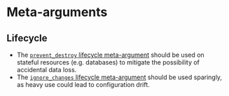 # Meta-arguments

## Lifecycle

- The [`prevent_destroy` lifecycle meta-argument](https://developer.hashicorp.com/terraform/language/meta-arguments/lifecycle#prevent_destroy) should be used on stateful resources (e.g. databases) to mitigate the possibility of accidental data loss.
- The [`ignore_changes` lifecycle meta-argument](https://developer.hashicorp.com/terraform/language/meta-arguments/lifecycle#ignore_changes) should be used sparingly, as heavy use could lead to configuration drift.
